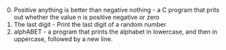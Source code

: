 0. Positive anything is better than negative nothing - a C program that prits out whether the value n is positive negative or zero
1. The last digit - Print the last digit of a random number
3. alphABET - a program that prints the alphabet in lowercase, and then in uppercase, followed by a new line.

